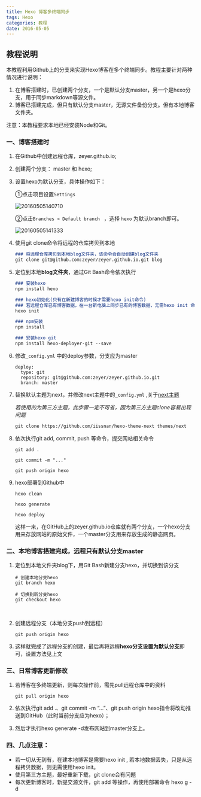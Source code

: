 ```yaml
---
title: Hexo 博客多终端同步
tags: Hexo
categories: 教程
date: 2016-05-05
---
```


## 教程说明

本教程利用Github上的分支来实现Hexo博客在多个终端同步。教程主要针对两种情况进行说明：

1. 在博客搭建时，已创建两个分支，一个是默认分支master，另一个是hexo分支，用于同步markdown等源文件。
2. 博客已搭建完成，但只有默认分支master，无源文件备份分支。但有本地博客文件夹。

注意：本教程要求本地已经安装Node和Git。

### 一、博客搭建时

1. 在Github中创建远程仓库，zeyer.github.io;

2. 创建两个分支： master 和 hexo;

3. 设置hexo为默认分支，具体操作如下：

    ①点击项目设置`Settings`  

   ![20160505140710](http://o6oq2pwnx.bkt.clouddn.com/20160505140710.jpg)

   ②点击`Branches > Default branch ` ，选择 `hexo` 为默认branch即可。

   ![20160505141333](http://o6oq2pwnx.bkt.clouddn.com/20160505141333.jpg)

4. 使用git clone命令将远程的仓库拷贝到本地

   ```markdown
   ### 将远程仓库拷贝到本地blog文件夹，该命令会自动创建blog文件夹
   git clone git@github.com:zeyer/zeyer.github.io.git blog
   ```

5. 定位到本地**blog文件夹**，通过Git Bash命令依次执行

   ```markdown
   ### 安装hexo
   npm install hexo

   ### hexo初始化(只有在新建博客的时候才需要hexo init命令)
   ### 若远程仓库已有博客数据，在一台新电脑上同步已有的博客数据，无需hexo init 命令
   hexo init

   ### npm安装
   npm install

   ### 安装hexo git
   npm install hexo-deployer-git --save
   ```

6. 修改`_config.yml` 中的deploy参数，分支应为master

   ```
   deploy:
     type: git
     repository: git@github.com:zeyer/zeyer.github.io.git
     branch: master
   ```

7. 替换默认主题为next，并修改next主题中的`_config.yml` ,关于[next主题](http://theme-next.iissnan.com/getting-started.html)

   *若使用的为第三方主题，此步骤一定不可省，因为第三方主题clone容易出现问题*

   ```markdown
   git clone https://github.com/iissnan/hexo-theme-next themes/next
   ```

8. 依次执行git add, commit, push 等命令，提交网站相关命令

   ```
   git add .

   git commit -m "..."

   git push origin hexo
   ```

9. hexo部署到Github中

   ```gfm
   hexo clean

   hexo generate

   hexo deploy
   ```

   这样一来，在GitHub上的zeyer.github.io仓库就有两个分支，一个hexo分支用来存放网站的原始文件，一个master分支用来存放生成的静态网页。


### 二、本地博客搭建完成，远程只有默认分支master

1. 定位到本地文件夹blog下，用Git Bash新建分支hexo，并切换到该分支

    ```
   # 创建本地分支hexo
   git branch hexo

   # 切换到新分支hexo
   git checkout hexo
    ```

   ​

2. 创建远程分支（本地分支push到远程）

   ```
   git push origin hexo
   ```

3. 这样就完成了远程分支的创建，最后再将远程**hexo分支设置为默认分支**即可，设置方法见上文

### 三、日常博客更新修改

1. 若博客在多终端更新，则每次操作前，需先pull远程仓库中的资料

   ```
   git pull origin hexo
   ```

2. 依次执行git add .、git commit -m “…”、git push origin hexo指令将改动推送到GitHub（此时当前分支应为hexo）；

3. 然后才执行hexo generate -d发布网站到master分支上。

### 四、几点注意：

* 若一切从无到有，在建本地博客是需要hexo init , 若本地数据丢失，只是从远程拷贝数据，则无需使用hexo init。
* 使用第三方主题，最好重新下载，git clone会有问题
* 每次更新博客时，新提交源文件，git add 等操作，再使用部署命令 hexo g -d

